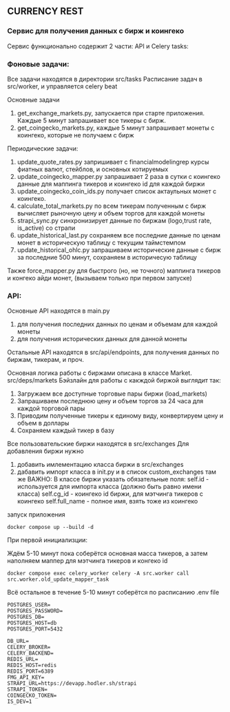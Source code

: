 ## CURRENCY REST

### Сервис для получения данных с бирж и коингеко


Сервис функционально содержит 2 части: API и Celery tasks:

### Фоновые задачи:
Все задачи находятся в директории src/tasks
Расписание задач в src/worker, и управляется celery beat

Основные задачи 
1. get_exchange_markets.py, запускается при старте приложения. Каждые 5 минут запрашивает все тикеры с бирж.
2. get_coingecko_markets.py, каждые 5 минут запрашивает монеты с коингеко, которые не получаем с бирж

Периодические задачи:
1. update_quote_rates.py запришивает с financialmodelingrep курсы фиатных валют, стейблов, и основных котируемых
2. update_coingecko_mapper.py запрашивает 2 раза в сутки с коингеко данные для маппинга тикеров и коингеко id для каждой биржи
3. update_coingecko_coin_ids.py получает список актаульных монет с коингеко.
4. calculate_total_markets.py по всем тикерам полученным с бирж вычисляет рыночную цену и объем торгов для каждой монеты
5. strapi_sync.py синхронизирует данные по биржам (logo,trust rate, is_active) со страпи
6. update_historical_last.py сохраняем все последние данные по ценам монет в историческую таблицу с текущим таймстемпом
7. update_historical_ohlc.py запрашиваем исторические данные с бирж за последние 500 минут, сохраняем в историчесую таблицу 

Также force_mapper.py для быстрого (но, не точного) маппинга тикеров и конгеко айди монет, (вызываем только при первом запуске)

### API:

Основные API находятся в main.py 
1. для получения последних данных по ценам и объемам для каждой монеты
2. для получения исторических данных для данной монеты

Остальные API находятся в src/api/endpoints, для получения данных по биржам, тикерам, и проч.


Основная логика работы с биржами описана в классе Market. src/deps/markets
Бэйзлайн для работы с какждой биржой выглядит так:
1. Загружаем все доступные торговые пары биржи (load_markets)
2. Запрашиваем последнюю цену и объем торгов за 24 часа для каждой торговой пары
3. Приводим полученные тикеры к единому виду, конвертируем цену и объем в доллары
4. Сохраняем каждый тикер в базу

Все пользовательские биржи находятся в src/exchanges
Для добавления биржи нужно 
1. добавить имлементацию класса биржи в src/exchanges
2. дабавить импорт класса в init.py и в список custom_exchanges там же
ВАЖНО:
В классе биржи указать обязательные поля:
   self.id - используется для импорта класса (должно быть равно имени класса) 
   self.cg_id - коингеко id биржи, для мэтчинга тикеров с коингеко
   self.full_name - полное имя, взять тоже из коингеко

запуск приложения
```
docker compose up --build -d
```
При первой инициализции:

Ждём 5-10 минут пока соберётся основная масса тикеров, а затем наполняем маппер для мэтчинга тикеров и конгеко id
```
docker compose exec celery_worker celery -A src.worker call src.worker.old_update_mapper_task
```
Всё остальное в течение 5-10 минут соберётся по расписанию
.env file
```
POSTGRES_USER=
POSTGRES_PASSWORD=
POSTGRES_DB=
POSTGRES_HOST=db
POSTGRES_PORT=5432

DB_URL=
CELERY_BROKER=
CELERY_BACKEND=
REDIS_URL=
REDIS_HOST=redis
REDIS_PORT=6389
FMG_API_KEY=
STRAPI_URL=https://devapp.hodler.sh/strapi
STRAPI_TOKEN=
COINGECKO_TOKEN=
IS_DEV=1
```


